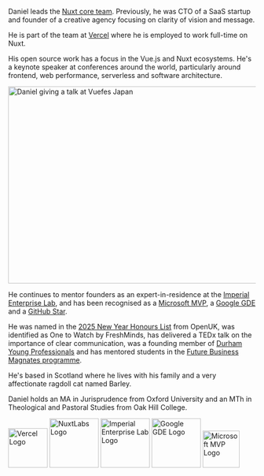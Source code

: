 <div class="text-xl mb-4">

Daniel leads the [Nuxt core team](https://nuxt.com). Previously, he was CTO of a SaaS startup and founder of a creative agency focusing on clarity of vision and message.

</div>

He is part of the team at [Vercel](https://vercel.com) where he is employed to work full-time on Nuxt.

His open source work has a focus in the Vue.js and Nuxt ecosystems. He's a keynote speaker at conferences around the world, particularly around frontend, web performance, serverless and software architecture.

<p class="my-4"><img class="w-full" src="/talk.jpg" alt="Daniel giving a talk at Vuefes Japan" width="600" height="400"></p>

He continues to mentor founders as an expert-in-residence at the [Imperial Enterprise Lab](https://www.imperialenterpriselab.com/), and has been recognised as a [Microsoft MVP](https://mvp.microsoft.com/), a [Google GDE](https://developers.google.com/community/experts/) and a [GitHub Star](https://stars.github.com/profiles/danielroe/).

He was named in the [2025 New Year Honours List](https://openuk.uk/honours/) from OpenUK, was identified as One to Watch by FreshMinds, has delivered a TEDx talk on the importance of clear communication, was a founding member of [Durham Young Professionals](https://durhamyoungprofessionals.org/) and has mentored students in the [Future Business Magnates programme](https://www.durhamstartups.co.uk/future-business-magnates/).

He's based in Scotland where he lives with his family and a very affectionate ragdoll cat named Barley.

Daniel holds an MA in Jurisprudence from Oxford University and an MTh in Theological and Pastoral Studies from Oak Hill College.

<div class="flex flex-row gap-4 items-center mt-4 light:invert dark:mix-blend-lighten light:mix-blend-darken">
<img width="80" src="/img/work/vercel.svg" alt="Vercel Logo">
<img width="100" src="/img/work/nuxtlabs.svg" alt="NuxtLabs Logo">
<img width="100" src="/img/work/iel.svg" alt="Imperial Enterprise Lab Logo">
<img class="grayscale" width="100" src="/img/work/gde.png" alt="Google GDE Logo">
<img width="75" src="/img/work/mvp.png" alt="Microsoft MVP Logo">
</div>
